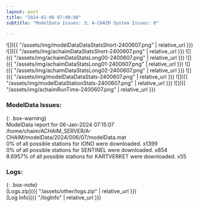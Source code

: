 ```yaml
---
layout: post
title: "2024-01-06 07:00:00"
subtitle: "ModelData Issues: 3; A-CHAIM System Issues: 0"

---
```


![]({{ "/assets/img/modelDataDataStatsShort-2400607.png" | relative_url }})
![]({{ "/assets/img/achaimDataStatsShort-2400607.png" | relative_url }})
![]({{ "/assets/img/achaimDataStatsLong00-2400607.png" | relative_url }})
![]({{ "/assets/img/achaimDataStatsLong01-2400607.png" | relative_url }})
![]({{ "/assets/img/achaimDataStatsLong02-2400607.png" | relative_url }})
![]({{ "/assets/img/modelDataDataStats-2400607.png" | relative_url }})
![]({{ "/assets/img/modelDataStationStats-2400607.png" | relative_url }})
![]({{ "/assets/img/achaimRunTime-2400607.png" | relative_url }})


### ModelData Issues:  
  
{: .box-warning}  
 ModelData report for 06-Jan-2024 07:15:07   
 /home/chaim/ACHAIM_SERVER/A-CHAIM/modelData/2024/006/07/modelData.mat   
 0% of all possible stations for IONO were downloaded. x1399   
 0% of all possible stations for SENTINEL were downloaded. x854   
 8.6957% of all possible stations for KARTVERKET were downloaded. x55   
  


### Logs:  
  
{: .box-note}  
[Logs.zip]({{ "/assets/other/logs.zip" | relative_url }})  
[Log Info]({{ "/logInfo" | relative_url }})  
